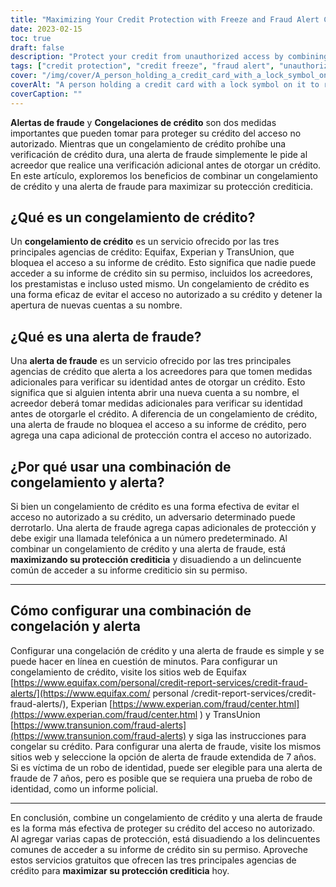 ```yaml
---
title: "Maximizing Your Credit Protection with Freeze and Fraud Alert Combination"
date: 2023-02-15
toc: true
draft: false
description: "Protect your credit from unauthorized access by combining a credit freeze and fraud alert, the most effective solution for deterring common criminals from accessing your credit report without your permission."
tags: ["credit protection", "credit freeze", "fraud alert", "unauthorized access", "credit report", "identity theft", "Equifax", "Experian", "TransUnion", "credit bureaus", "maximum protection"]
cover: "/img/cover/A_person_holding_a_credit_card_with_a_lock_symbol_on_it.png"
coverAlt: "A person holding a credit card with a lock symbol on it to represent credit protection."
coverCaption: ""
---
```


 **Alertas de fraude** y **Congelaciones de crédito** son dos medidas importantes que pueden tomar para proteger su crédito del acceso no autorizado. Mientras que un congelamiento de crédito prohíbe una verificación de crédito dura, una alerta de fraude simplemente le pide al acreedor que realice una verificación adicional antes de otorgar un crédito. En este artículo, exploremos los beneficios de combinar un congelamiento de crédito y una alerta de fraude para maximizar su protección crediticia.  ## ¿Qué es un congelamiento de crédito?  Un **congelamiento de crédito** es un servicio ofrecido por las tres principales agencias de crédito: Equifax, Experian y TransUnion, que bloquea el acceso a su informe de crédito. Esto significa que nadie puede acceder a su informe de crédito sin su permiso, incluidos los acreedores, los prestamistas e incluso usted mismo. Un congelamiento de crédito es una forma eficaz de evitar el acceso no autorizado a su crédito y detener la apertura de nuevas cuentas a su nombre.  ## ¿Qué es una alerta de fraude?  Una **alerta de fraude** es un servicio ofrecido por las tres principales agencias de crédito que alerta a los acreedores para que tomen medidas adicionales para verificar su identidad antes de otorgar un crédito. Esto significa que si alguien intenta abrir una nueva cuenta a su nombre, el acreedor deberá tomar medidas adicionales para verificar su identidad antes de otorgarle el crédito. A diferencia de un congelamiento de crédito, una alerta de fraude no bloquea el acceso a su informe de crédito, pero agrega una capa adicional de protección contra el acceso no autorizado.  ## ¿Por qué usar una combinación de congelamiento y alerta?  Si bien un congelamiento de crédito es una forma efectiva de evitar el acceso no autorizado a su crédito, un adversario determinado puede derrotarlo. Una alerta de fraude agrega capas adicionales de protección y debe exigir una llamada telefónica a un número predeterminado. Al combinar un congelamiento de crédito y una alerta de fraude, está **maximizando su protección crediticia** y disuadiendo a un delincuente común de acceder a su informe crediticio sin su permiso.  ____________________  ## Cómo configurar una combinación de congelación y alerta  Configurar una congelación de crédito y una alerta de fraude es simple y se puede hacer en línea en cuestión de minutos. Para configurar un congelamiento de crédito, visite los sitios web de Equifax [https://www.equifax.com/personal/credit-report-services/credit-fraud-alerts/](https://www.equifax.com/ personal /credit-report-services/credit-fraud-alerts/), Experian [https://www.experian.com/fraud/center.html](https://www.experian.com/fraud/center.html ) y TransUnion [https://www.transunion.com/fraud-alerts](https://www.transunion.com/fraud-alerts) y siga las instrucciones para congelar su crédito. Para configurar una alerta de fraude, visite los mismos sitios web y seleccione la opción de alerta de fraude extendida de 7 años. Si es víctima de un robo de identidad, puede ser elegible para una alerta de fraude de 7 años, pero es posible que se requiera una prueba de robo de identidad, como un informe policial.  ____________________  En conclusión, combine un congelamiento de crédito y una alerta de fraude es la forma más efectiva de proteger su crédito del acceso no autorizado. Al agregar varias capas de protección, está disuadiendo a los delincuentes comunes de acceder a su informe de crédito sin su permiso. Aproveche estos servicios gratuitos que ofrecen las tres principales agencias de crédito para **maximizar su protección crediticia** hoy.
